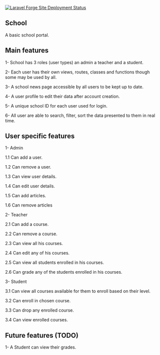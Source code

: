 [![Laravel Forge Site Deployment Status](https://img.shields.io/endpoint?url=https%3A%2F%2Fforge.laravel.com%2Fsite-badges%2F0a146a88-69de-4069-a28f-18592a15cca6%3Fdate%3D1&style=flat)](https://forge.laravel.com/servers/676617/sites/1968305)

## School
A basic school portal.

## Main features
1- School has 3 roles (user types) an admin a teacher and a student.

2- Each user has their own views, routes, classes and functions though some may be used by all.

3- A school news page accessible by all users to be kept up to date.

4- A user profile to edit their data after account creation.

5- A unique school ID for each user used for login.

6- All user are able to search, filter, sort the data presented to them in real time.

## User specific features
1- Admin

1.1 Can add a user.

1.2 Can remove a user.

1.3 Can view user details.

1.4 Can edit user details.

1.5 Can add articles.

1.6 Can remove articles

2- Teacher

2.1 Can add a course.

2.2 Can remove a course.

2.3 Can view all his courses.

2.4 Can edit any of his courses.

2.5 Can view all students enrolled in his courses.

2.6 Can grade any of the students enrolled in his courses.

3- Student

3.1 Can view all courses available for them to enroll based on their level.

3.2 Can enroll in chosen course.

3.3 Can drop any enrolled course.

3.4 Can view enrolled courses.


## Future features (TODO)
1- A Student can view their grades.
